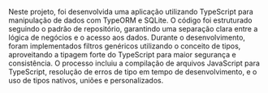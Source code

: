 Neste projeto, foi desenvolvida uma aplicação utilizando TypeScript para manipulação de dados com TypeORM e SQLite. O código foi estruturado seguindo o padrão de repositório, garantindo uma separação clara entre a lógica de negócios e o acesso aos dados. Durante o desenvolvimento, foram implementados filtros genéricos utilizando o conceito de tipos, aproveitando a tipagem forte do TypeScript para maior segurança e consistência. O processo incluiu a compilação de arquivos JavaScript para TypeScript, resolução de erros de tipo em tempo de desenvolvimento, e o uso de tipos nativos, uniões e personalizados.
